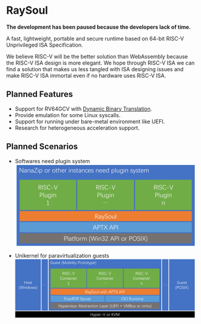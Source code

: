 ﻿# RaySoul

**The development has been paused because the developers lack of time.**

A fast, lightweight, portable and secure runtime based on 64-bit RISC-V
Unprivileged ISA Specification.

We believe RISC-V will be the better solution than WebAssembly because the
RISC-V ISA design is more elegant. We hope through RISC-V ISA we can find a
solution that makes us less tangled with ISA designing issues and make RISC-V
ISA immortal even if no hardware uses RISC-V ISA.

## Planned Features

- Support for RV64GCV with [Dynamic Binary Translation].
- Provide emulation for some Linux syscalls.
- Support for running under bare-metal environment like UEFI.
- Research for heterogeneous acceleration support.

[Dynamic Binary Translation]: https://en.wikipedia.org/wiki/Binary_translation#Dynamic_binary_translation

## Planned Scenarios

- Softwares need plugin system
![NanaZip](Documents/NanaZip.png)

- Unikernel for paravirtualization guests
![Mobility](Documents/Mobility.png)
